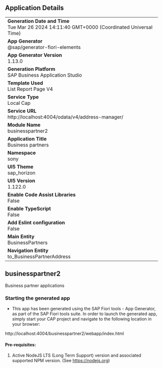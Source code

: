 ## Application Details
|               |
| ------------- |
|**Generation Date and Time**<br>Tue Mar 26 2024 14:11:40 GMT+0000 (Coordinated Universal Time)|
|**App Generator**<br>@sap/generator-fiori-elements|
|**App Generator Version**<br>1.13.0|
|**Generation Platform**<br>SAP Business Application Studio|
|**Template Used**<br>List Report Page V4|
|**Service Type**<br>Local Cap|
|**Service URL**<br>http://localhost:4004/odata/v4/address-manager/
|**Module Name**<br>businesspartner2|
|**Application Title**<br>Business partners|
|**Namespace**<br>sony|
|**UI5 Theme**<br>sap_horizon|
|**UI5 Version**<br>1.122.0|
|**Enable Code Assist Libraries**<br>False|
|**Enable TypeScript**<br>False|
|**Add Eslint configuration**<br>False|
|**Main Entity**<br>BusinessPartners|
|**Navigation Entity**<br>to_BusinessPartnerAddress|

## businesspartner2

Business partner applications

### Starting the generated app

-   This app has been generated using the SAP Fiori tools - App Generator, as part of the SAP Fiori tools suite.  In order to launch the generated app, simply start your CAP project and navigate to the following location in your browser:

http://localhost:4004/businesspartner2/webapp/index.html

#### Pre-requisites:

1. Active NodeJS LTS (Long Term Support) version and associated supported NPM version.  (See https://nodejs.org)


